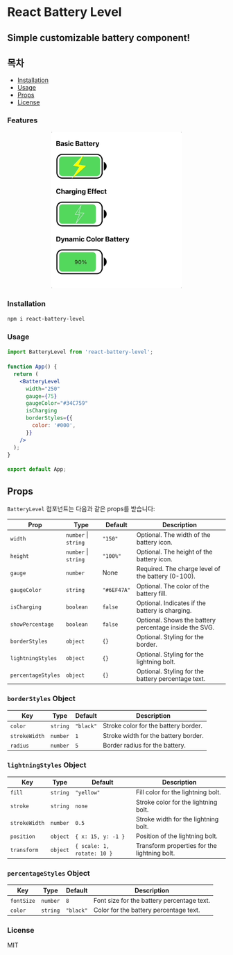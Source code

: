 # React Battery Level

## Simple customizable battery component!

## 목차

- [Installation](#installation)
- [Usage](#usage)
- [Props](#props)
- [License](#license)

### Features

<div align="center">
  <img width="300px" src="/demo/demo.gif">
</div>

### Installation

```bash
npm i react-battery-level
```

### Usage

```jsx
import BatteryLevel from 'react-battery-level';

function App() {
  return (
    <BatteryLevel
      width="250"
      gauge={75}
      gaugeColor="#34C759"
      isCharging
      borderStyles={{
        color: '#000',
      }}
    />
  );
}

export default App;
```

## Props

`BatteryLevel` 컴포넌트는 다음과 같은 props를 받습니다:

| Prop               | Type                 | Default     | Description                                            |
| ------------------ | -------------------- | ----------- | ------------------------------------------------------ |
| `width`            | `number` \| `string` | `"150"`     | Optional. The width of the battery icon.               |
| `height`           | `number` \| `string` | `"100%"`    | Optional. The height of the battery icon.              |
| `gauge`            | `number`             | None        | Required. The charge level of the battery (0-100).     |
| `gaugeColor`       | `string`             | `"#6EF47A"` | Optional. The color of the battery fill.               |
| `isCharging`       | `boolean`            | `false`     | Optional. Indicates if the battery is charging.        |
| `showPercentage`   | `boolean`            | `false`     | Optional. Shows the battery percentage inside the SVG. |
| `borderStyles`     | `object`             | `{}`        | Optional. Styling for the border.                      |
| `lightningStyles`  | `object`             | `{}`        | Optional. Styling for the lightning bolt.              |
| `percentageStyles` | `object`             | `{}`        | Optional. Styling for the battery percentage text.     |

### `borderStyles` Object

| Key           | Type     | Default   | Description                          |
| ------------- | -------- | --------- | ------------------------------------ |
| `color`       | `string` | `"black"` | Stroke color for the battery border. |
| `strokeWidth` | `number` | `1`       | Stroke width for the battery border. |
| `radius`      | `number` | `5`       | Border radius for the battery.       |

### `lightningStyles` Object

| Key           | Type     | Default                    | Description                                  |
| ------------- | -------- | -------------------------- | -------------------------------------------- |
| `fill`        | `string` | `"yellow"`                 | Fill color for the lightning bolt.           |
| `stroke`      | `string` | `none`                     | Stroke color for the lightning bolt.         |
| `strokeWidth` | `number` | `0.5`                      | Stroke width for the lightning bolt.         |
| `position`    | `object` | `{ x: 15, y: -1 }`         | Position of the lightning bolt.              |
| `transform`   | `object` | `{ scale: 1, rotate: 10 }` | Transform properties for the lightning bolt. |

### `percentageStyles` Object

| Key        | Type     | Default   | Description                                |
| ---------- | -------- | --------- | ------------------------------------------ |
| `fontSize` | `number` | `8`       | Font size for the battery percentage text. |
| `color`    | `string` | `"black"` | Color for the battery percentage text.     |

### License

MIT
